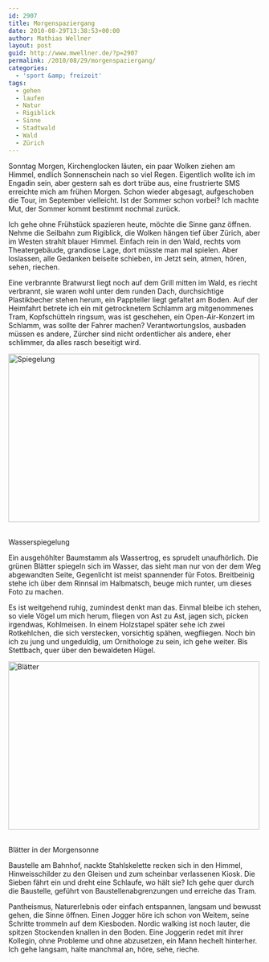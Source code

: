 ```yaml
---
id: 2907
title: Morgenspaziergang
date: 2010-08-29T13:38:53+00:00
author: Mathias Wellner
layout: post
guid: http://www.mwellner.de/?p=2907
permalink: /2010/08/29/morgenspaziergang/
categories:
  - 'sport &amp; freizeit'
tags:
  - gehen
  - laufen
  - Natur
  - Rigiblick
  - Sinne
  - Stadtwald
  - Wald
  - Zürich
---
```

Sonntag Morgen, Kirchenglocken läuten, ein paar Wolken ziehen am Himmel, endlich Sonnenschein nach so viel Regen. Eigentlich wollte ich im Engadin sein, aber gestern sah es dort trübe aus, eine frustrierte SMS erreichte mich am frühen Morgen. Schon wieder abgesagt, aufgeschoben die Tour, im September vielleicht. Ist der Sommer schon vorbei? Ich machte Mut, der Sommer kommt bestimmt nochmal zurück. 

Ich gehe ohne Frühstück spazieren heute, möchte die Sinne ganz öffnen. Nehme die Seilbahn zum Rigiblick, die Wolken hängen tief über Zürich, aber im Westen strahlt blauer Himmel. Einfach rein in den Wald, rechts vom Theatergebäude, grandiose Lage, dort müsste man mal spielen. Aber loslassen, alle Gedanken beiseite schieben, im Jetzt sein, atmen, hören, sehen, riechen. 

Eine verbrannte Bratwurst liegt noch auf dem Grill mitten im Wald, es riecht verbrannt, sie waren wohl unter dem runden Dach, durchsichtige Plastikbecher stehen herum, ein Pappteller liegt gefaltet am Boden. Auf der Heimfahrt betrete ich ein mit getrocknetem Schlamm arg mitgenommenes Tram, Kopfschütteln ringsum, was ist geschehen, ein Open-Air-Konzert im Schlamm, was sollte der Fahrer machen? Verantwortungslos, ausbaden müssen es andere, Zürcher sind nicht ordentlicher als andere, eher schlimmer, da alles rasch beseitigt wird. 

<div style="width: 510px" class="wp-caption aligncenter">
  <a href="http://www.flickr.com/photos/mwellner/4937627738/" title="Spiegelung by mwellner, on Flickr"><img src="http://farm5.static.flickr.com/4102/4937627738_7b15a0bae8.jpg" width="500" height="335" alt="Spiegelung" /></a>
  
  <p class="wp-caption-text">
    <br /> Wasserspiegelung
  </p>
  
  <p>
  </p>
</div>

Ein ausgehöhlter Baumstamm als Wassertrog, es sprudelt unaufhörlich. Die grünen Blätter spiegeln sich im Wasser, das sieht man nur von der dem Weg abgewandten Seite, Gegenlicht ist meist spannender für Fotos. Breitbeinig stehe ich über dem Rinnsal im Halbmatsch, beuge mich runter, um dieses Foto zu machen. 

Es ist weitgehend ruhig, zumindest denkt man das. Einmal bleibe ich stehen, so viele Vögel um mich herum, fliegen von Ast zu Ast, jagen sich, picken irgendwas, Kohlmeisen. In einem Holzstapel später sehe ich zwei Rotkehlchen, die sich verstecken, vorsichtig spähen, wegfliegen. Noch bin ich zu jung und ungeduldig, um Ornithologe zu sein, ich gehe weiter. Bis Stettbach, quer über den bewaldeten Hügel. 

<div style="width: 510px" class="wp-caption aligncenter">
  <a href="http://www.flickr.com/photos/mwellner/4937040559/" title="Blätter by mwellner, on Flickr"><img src="http://farm5.static.flickr.com/4079/4937040559_1ed11c29c3.jpg" width="500" height="335" alt="Blätter" /></a>
  
  <p class="wp-caption-text">
    <br /> Blätter in der Morgensonne
  </p>
  
  <p>
  </p>
</div>

Baustelle am Bahnhof, nackte Stahlskelette recken sich in den Himmel, Hinweisschilder zu den Gleisen und zum scheinbar verlassenen Kiosk. Die Sieben fährt ein und dreht eine Schlaufe, wo hält sie? Ich gehe quer durch die Baustelle, geführt von Baustellenabgrenzungen und erreiche das Tram. 

Pantheismus, Naturerlebnis oder einfach entspannen, langsam und bewusst gehen, die Sinne öffnen. Einen Jogger höre ich schon von Weitem, seine Schritte trommeln auf dem Kiesboden. Nordic walking ist noch lauter, die spitzen Stockenden knallen in den Boden. Eine Joggerin redet mit ihrer Kollegin, ohne Probleme und ohne abzusetzen, ein Mann hechelt hinterher. Ich gehe langsam, halte manchmal an, höre, sehe, rieche.